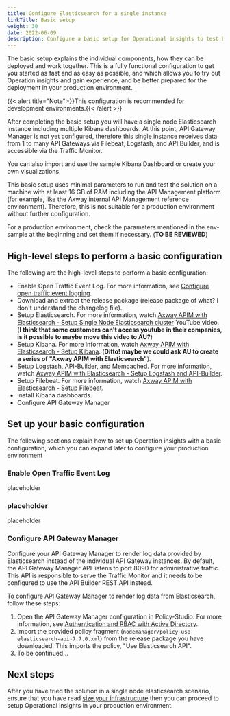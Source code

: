 ```yaml
---
title: Configure Elasticsearch for a single instance
linkTitle: Basic setup
weight: 30
date: 2022-06-09
description: Configure a basic setup for Operational insights to test Elasticsearch in a single instance and get prepare for a deployment in production later.
---
```


The basic setup explains the individual components, how they can be deployed and work together. This is a fully functional configuration to get you started as fast and as easy as possible, and which allows you to try out Operation insights and gain experience, and be better prepared for the deployment in your production environment.

{{< alert title="Note">}}This configuration is recommended for development environments.{{< /alert >}}

After completing the basic setup you will have a single node Elasticsearch instance including multiple Kibana dashboards. At this point, API Gateway Manager is not yet configured, therefore this single instance receives data from 1 to many API Gateways via Filebeat, Logstash, and API Builder, and is accessible via the Traffic Monitor.

You can also import and use the sample Kibana Dashboard or create your own visualizations.

This basic setup uses minimal parameters to run and test the solution on a machine with at least 16 GB of RAM including the API Management platform (for example, like the Axway internal API Management reference environment). Therefore, this is not suitable for a production environment without further configuration.

For a production environment, check the parameters mentioned in the env-sample at the beginning and set them if necessary. (**TO BE REVIEWED**)

## High-level steps to perform a basic configuration

The following are the high-level steps to perform a basic configuration:

* Enable Open Traffic Event Log. For more information, see [Configure open traffic event logging](/docs/apim_administration/apigtw_admin/admin_open_logging#configure-open-traffic-event-logging).
* Download and extract the release package (release package of what? I don't understand the changelog file).
* Setup Elasticsearch. For more information, watch [Axway APIM with Elasticsearch - Setup Single Node Elasticsearch cluster](https://www.youtube.com/watch?v=x-OdAdV2N7I) YouTube video. (**I think that some customers can't access youtube in their companies, is it possible to maybe move this video to AU?**)
* Setup Kibana. For more information, watch [Axway APIM with Elasticsearch - Setup Kibana](https://www.youtube.com/watch?v=aLODAuXDMzY). (**Ditto! maybe we could ask AU to create a series of "Axway APIM with Elasticsearch"**).
* Setup Logstash, API-Builder, and Memcached. For more information, watch [Axway APIM with Elasticsearch - Setup Logstash and API-Builder](https://www.youtube.com/watch?v=lnSjF2tUS8Y).
* Setup Filebeat. For more information, watch [Axway APIM with Elasticsearch - Setup Filebeat](https://www.youtube.com/watch?v=h0AdztZ2bSE).
* Install Kibana dashboards.
* Configure API Gateway Manager

## Set up your basic configuration

The following sections explain how to set up Operation insights with a basic configuration, which you can expand later to configure your production environment

### Enable Open Traffic Event Log

placeholder

### placeholder

placeholder

### Configure API Gateway Manager

Configure your API Gateway Manager to render log data provided by Elasticsearch instead of the individual API Gateway instances. By default, the API Gateway Manager API listens to port 8090 for administrative traffic. This API is responsible to serve the Traffic Monitor and it needs to be configured to use the API Builder REST API instead.

To configure API Gateway Manager to render log data from Elasticsearch, follow these steps:

1. Open the API Gateway Manager configuration in Policy-Studio. For more information, see [Authentication and RBAC with Active Directory](/docs/apim_administration/apigtw_admin/general_rbac_ad_ldap/#use-the-ldap-policy-to-protect-management-services).
2. Import the provided policy fragment (`nodemanager/policy-use-elasticsearch-api-7.7.0.xml`) from the release package you have downloaded. This imports the policy, "Use Elasticsearch API".
3. To be continued...

## Next steps

After you have tried the solution in a single node elasticsearch scenario, ensure that you have read [size your infrastructure](/docs/amplify_analytics/op_insights_infra_size) then you can proceed to setup Operational insights in your production environment.